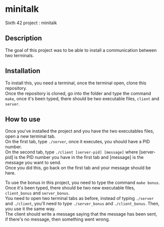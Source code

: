 # minitalk
Sixth 42 project : minitalk

## Description
The goal of this project was to be able to install a communication between two terminals.

## Installation
To install this, you need a terminal, once the terminal open, clone this repository.  
Once the repository is cloned, go into the folder and type the command `make`, once it's been typed, there should be two executable files, `client` and `server`.

## How to use
Once you've installed the project and you have the two executables files, open a new terminal tab.  
On the first tab, type `./server`, once it executes, you should have a PID number.  
On the second tab, type `./client [server-pid] [message]` where [server-pid] is the PID number you have in the first tab and [message] is the message you want to send.  
Once you did this, go back on the first tab and your message should be here.

To use the bonus in this project, you need to type the command `make bonus`. Once it's been typed, there should be two new executable files, `client_bonus` and `server_bonus`.  
You need to open two terminal tabs as before, instead of typing `./server` and `./client`, you'll need to type `./server_bonus` and `./client_bonus`. Then, you use it the same way.  
The client should write a message saying that the message has been sent, if there's no message, then something went wrong.
